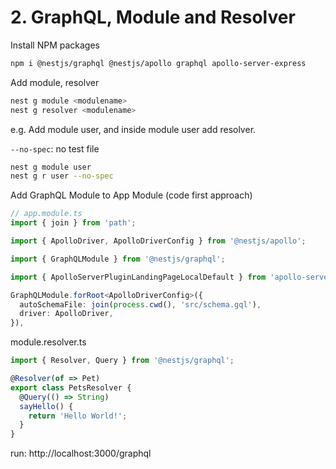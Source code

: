 # 2. GraphQL, Module and Resolver

Install NPM packages
```bash
npm i @nestjs/graphql @nestjs/apollo graphql apollo-server-express
```

Add module, resolver
```bash
nest g module <modulename>
nest g resolver <modulename>
```
e.g. Add module user, and inside module user add resolver.

```--no-spec```: no test file
```bash
nest g module user
nest g r user --no-spec
```
Add GraphQL Module to App Module (code first approach)
```typescript
// app.module.ts
import { join } from 'path';

import { ApolloDriver, ApolloDriverConfig } from '@nestjs/apollo';

import { GraphQLModule } from '@nestjs/graphql';

import { ApolloServerPluginLandingPageLocalDefault } from 'apollo-server-core';

GraphQLModule.forRoot<ApolloDriverConfig>({
  autoSchemaFile: join(process.cwd(), 'src/schema.gql'),
  driver: ApolloDriver,
}),
```

module.resolver.ts
```typescript
import { Resolver, Query } from '@nestjs/graphql';

@Resolver(of => Pet)
export class PetsResolver {
  @Query(() => String)
  sayHello() {
    return 'Hello World!';
  }
}
```

run: http://localhost:3000/graphql


